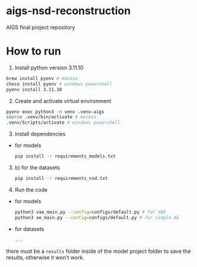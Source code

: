 # aigs-nsd-reconstruction
AIGS final project repository


# How to run
1. Install python version 3.11.10
```bash
brew install pyenv # macosx
choco install pyenv # windows powershell
pyenv install 3.11.10
```

2. Create and activate virtual environment
```bash
pyenv exec python3 -m venv .venv-aigs
source .venv/bin/activate # macosx
.venv/Scripts/activate # windows powershell
```

3. Install dependencies
- for models
    ```bash
    pip install -r requirements_models.txt
    ```

3. b) for the datasets
    ```bash
    pip install -r requirements_nsd.txt
    ```

4. Run the code
- for models
    ```bash
    python3 vae_main.py --config=configs/default.py # for VAE
    python3 ae_main.py --config=configs/default.py # for simple AE
    ```
- for datasets
    ```bash
    ...
    ```

there must be a `results` folder inside of the model project folder to save the results, otherwise it won't work.
